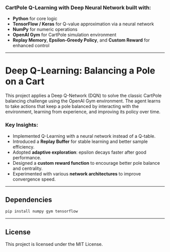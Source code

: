 ### CartPole Q-Learning with Deep Neural Network built with:
- **Python** for core logic
- **TensorFlow / Keras** for Q-value approximation via a neural network
- **NumPy** for numeric operations
- **OpenAI Gym** for CartPole simulation environment
- **Replay Memory**, **Epsilon-Greedy Policy**, and **Custom Reward** for enhanced control

---

# Deep Q-Learning: Balancing a Pole on a Cart

This project applies a Deep Q-Network (DQN) to solve the classic CartPole balancing challenge using the OpenAI Gym environment. The agent learns to take actions that keep a pole balanced by interacting with the environment, learning from experience, and improving its policy over time.

### **Key Insights:**
- Implemented Q-Learning with a neural network instead of a Q-table.
- Introduced a **Replay Buffer** for stable learning and better sample efficiency.
- Adopted **adaptive exploration**: epsilon decays faster after good performance.
- Designed a **custom reward function** to encourage better pole balance and centrality.
- Experimented with various **network architectures** to improve convergence speed.

---

## Dependencies

```bash
pip install numpy gym tensorflow
```

---

## License
This project is licensed under the MIT License.

